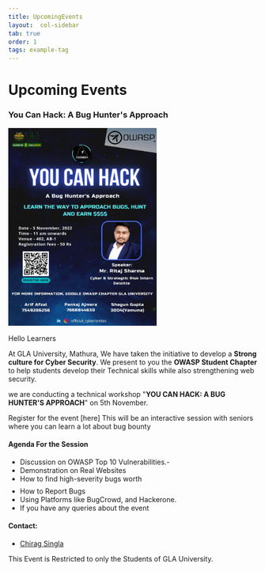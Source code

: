 ```yaml
---
title: UpcomingEvents
layout:  col-sidebar
tab: true
order: 1
tags: example-tag
---
```



# Upcoming Events

### You Can Hack: A Bug Hunter's Approach


<img src="https://github.com/OWASP/www-chapter-gla-university-mathura/blob/main/assets/images/event%20.jpg" width="300" height="400" />

Hello Learners

At GLA University, Mathura, We have taken the initiative to develop a **Strong culture for Cyber Security**. We present to you the **OWASP Student Chapter** to help students develop their Technical skills while also strengthening web security.

we are conducting a technical workshop "**YOU CAN HACK: A BUG HUNTER'S APPROACH**" on 5th November.

Register for the event [here]
This will be an interactive session with seniors where you can learn a lot about bug bounty

#### Agenda For the Session

- Discussion on OWASP Top 10 Vulnerabilities.-
- Demonstration on Real Websites
- How to find high-severity bugs worth $$$$
- How to Report Bugs
- Using Platforms like BugCrowd, and Hackerone.
- If you have any queries about the event

#### Contact:

- [Chirag Singla](mailto://Chirag.singla@owasp.org)

This Event is Restricted to only the Students of GLA University.

